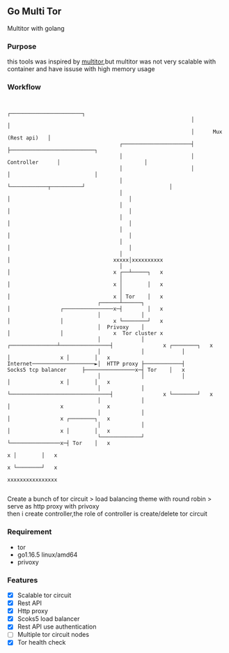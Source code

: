 ## Go Multi Tor 
Multitor with golang


### Purpose
this tools was inspired by [multitor](https://github.com/trimstray/multitor),but multitor was not very scalable with container and have issuse with high memory usage 


### Workflow

```

                                                           ┌───────────────────────┐
                                                           │                       │
                                                           │      Mux (Rest api)   │
                                    ┌──────────────────────┤                       ├───────────────────────────┐
                                    │                      │       Controller      │                           │
                                    │                      │                       │                           │
                                    │                      └────────────┬──────────┘                           │
                                    │                                   │                                      │
                                    │                                   │                                      │
                                    │                                   │                                      │
                                    │                                   │                                      │
                                    │                                   │                                      │
                                    │                                   │                                 xxxxx│xxxxxxxxxx
                                    │                                   │                                 x ┌──┴─────┐   x
                                    │                                   │                                 x │        │   x
                                    │                                   │                                 x │ Tor    │   x
                             ┌──────┴──────┐                            │                ┌────────────────x─┤        │   x
                             │             │                            │                │                x └────────┘   x
                             │  Privoxy    │                            │                │                x  Tor cluster x
                             │             │            ┌───────────────┴────────────────┤                x ┌────────┐   x
                             │             │            │                                │                x │        │   x
Internet────────────────────►│  HTTP proxy ├────────────┤        Socks5 tcp balancer     ├────────────────x─┤ Tor    │   x
                             │             │            │                                │                x │        │   x
                             │             │            └────────────────────────────────┤                x └────────┘   x
                             │             │                                             │                x              x
                             │             │                                             │                x ┌────────┐   x
                             │             │                                             │                x │        │   x
                             └─────────────┘                                             └────────────────x─┤ Tor    │   x
                                                                                                          x │        │   x
                                                                                                          x └────────┘   x
                                                                                                          xxxxxxxxxxxxxxxx
                                                                                                           

```
Create a bunch of tor circuit > load balancing theme with round robin > serve as http proxy with privoxy  
then i create controller,the role of controller is create/delete tor circuit

### Requirement
- tor
- go1.16.5 linux/amd64
- privoxy

### Features
- [x] Scalable tor circuit
- [x] Rest API 
- [x] Http proxy
- [x] Scoks5 load balancer
- [x] Rest API use authentication
- [ ] Multiple tor circuit nodes
- [x] Tor health check